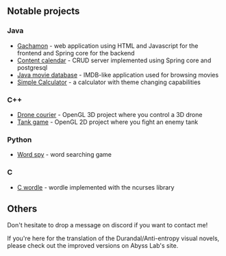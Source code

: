 ## Notable projects
### Java 
- [Gachamon](https://github.com/iacobDelia/gachamon) - web application using HTML and Javascript for the frontend and Spring core for the backend
- [Content calendar](https://github.com/iacobDelia/Content-Calendar) - CRUD server implemented using Spring core and postgresql
 - [Java movie database](https://github.com/iacobDelia/Java-movie-database/tree/master) - IMDB-like application used for browsing movies
 - [Simple Calculator](https://github.com/iacobDelia/Simple-java-calculator) - a calculator with theme changing capabilities
### C++
 - [Drone courier](https://github.com/iacobDelia/EGC-labs-hw/tree/main/src/lab_m1/Tema2) - OpenGL 3D project where you control a 3D drone
 - [Tank game](https://github.com/iacobDelia/EGC-labs-hw/tree/main/src/lab_m1/Tema1) - OpenGL 2D project where you fight an enemy tank
### Python
 - [Word spy](https://github.com/iacobDelia/word-search-puzzle) - word searching game
### C
 - [C wordle](https://github.com/iacobDelia/Joc-wordle-in-C) - wordle implemented with the ncurses library
## Others
Don't hesitate to drop a message on discord if you want to contact me!

If you're here for the translation of the Durandal/Anti-entropy visual novels, please check out the improved versions on Abyss Lab's site.
<!--
**iacobDelia/iacobDelia** is a ✨ _special_ ✨ repository because its `README.md` (this file) appears on your GitHub profile.

Here are some ideas to get you started:

- 🔭 I’m currently working on ...
- 🌱 I’m currently learning ...
- 👯 I’m looking to collaborate on ...
- 🤔 I’m looking for help with ...
- 💬 Ask me about ...
- 📫 How to reach me: ...
- 😄 Pronouns: ...
- ⚡ Fun fact: ...
-->
